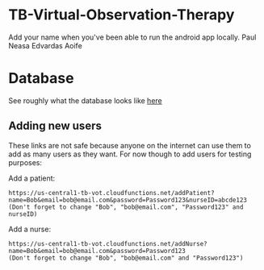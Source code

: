 # TB-Virtual-Observation-Therapy
Add your name when you've been able to run the android app locally.
Paul
Neasa
Edvardas
Aoife

# Database
See roughly what the database looks like [here](./Documentation/DatabaseSpec.md)

## Adding new users
These links are not safe because anyone on the internet can use them to add as many users as they want. For now though to add users for testing purposes:

Add a patient:
```
https://us-central1-tb-vot.cloudfunctions.net/addPatient?name=Bob&email=bob@email.com&password=Password123&nurseID=abcde123
(Don't forget to change "Bob", "bob@email.com", "Password123" and nurseID)
```

Add a nurse:
```
https://us-central1-tb-vot.cloudfunctions.net/addNurse?name=Bob&email=bob@email.com&password=Password123
(Don't forget to change "Bob", "bob@email.com" and "Password123")
```
